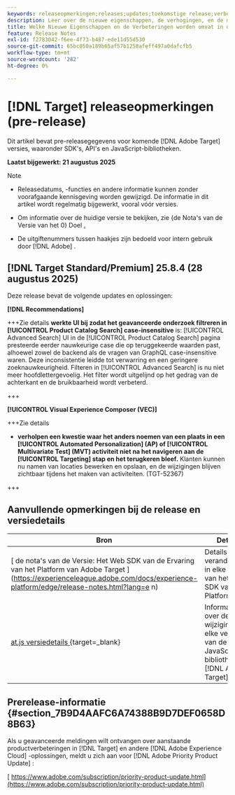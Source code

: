 ```yaml
---
keywords: releaseopmerkingen;releases;updates;toekomstige release;verbeteringen;nieuwe functies;oplossingen;updates;vooruitgave;vroege toegang
description: Leer over de nieuwe eigenschappen, de verhogingen, en de moeilijke situaties inbegrepen in de aanstaande versie van  [!DNL Target], met inbegrip van SDKs, APIs, en de bibliotheken van JavaScript.
title: Welke Nieuwe Eigenschappen en de Verbeteringen worden omvat in de aanstaande  [!DNL Target]  Versie?
feature: Release Notes
exl-id: f2783042-f6ee-4f73-b487-ede11d55d530
source-git-commit: 65bc050a189b65af57b1258afeff497a0dafcfb5
workflow-type: tm+mt
source-wordcount: '282'
ht-degree: 0%

---
```


# [!DNL Target] releaseopmerkingen (pre-release)

Dit artikel bevat pre-releasegegevens voor komende [!DNL Adobe Target] versies, waaronder SDK&#39;s, API&#39;s en JavaScript-bibliotheken.

**Laatst bijgewerkt: 21 augustus 2025**

>[!NOTE]
>
>* Releasedatums, -functies en andere informatie kunnen zonder voorafgaande kennisgeving worden gewijzigd. De informatie in dit artikel wordt regelmatig bijgewerkt, vooral vóór versies.
>
>* Om informatie over de huidige versie te bekijken, zie {de Nota&#39;s van de Versie van het 0} Doel [.](release-notes.md)
>
>* De uitgiftenummers tussen haakjes zijn bedoeld voor intern gebruik door [!DNL Adobe] .

## [!DNL Target Standard/Premium] 25.8.4 (28 augustus 2025)

Deze release bevat de volgende updates en oplossingen:

**[!DNL Recommendations]**

+++Zie details
**werkte UI bij zodat het geavanceerde onderzoek filtreren in [!UICONTROL Product Catalog Search] case-insensitive** is: [!UICONTROL Advanced Search] UI in de [!UICONTROL Product Catalog Search] pagina presteerde eerder nauwkeurige case die op teruggekeerde waarden past, alhoewel zowel de backend als de vragen van GraphQL case-insensitive waren. Deze inconsistentie leidde tot verwarring en een geringere zoeknauwkeurigheid. Filteren in [!UICONTROL Advanced Search] is nu niet meer hoofdlettergevoelig. Het filter wordt uitgelijnd op het gedrag van de achterkant en de bruikbaarheid wordt verbeterd.

+++

**[!UICONTROL Visual Experience Composer (VEC)]**

+++Zie details
* **verholpen een kwestie waar het anders noemen van een plaats in een [!UICONTROL Automated Personalization] (AP) of [!UICONTROL Multivariate Test] (MVT) activiteit niet na het navigeren aan de [!UICONTROL Targeting] stap en het terugkeren bleef.** Klanten kunnen nu namen van locaties bewerken en opslaan, en de wijzigingen blijven zichtbaar tijdens het maken van activiteiten. (TGT-52367)

+++

## Aanvullende opmerkingen bij de release en versiedetails

| Bron | Details |
|--- |--- |
| [ de nota&#39;s van de Versie: Het Web SDK van de Ervaring van het Platform van Adobe Target ] (https://experienceleague.adobe.com/docs/experience-platform/edge/release-notes.html?lang=e n) | Details over veranderingen in elke versie van het Web SDK van het Platform. |
| [ at.js versiedetails ](https://experienceleague.adobe.com/docs/target-dev/developer/client-side/at-js-implementation/target-atjs-versions.html){target=_blank} | Informatie over de wijzigingen in elke versie van de JavaScript-bibliotheek [!DNL Adobe Target] at.js. |

## Prerelease-informatie {#section_7B9D4AAFC6A74388B9D7DEF0658D8B63}

Als u geavanceerde meldingen wilt ontvangen over aanstaande productverbeteringen in [!DNL Target] en andere [!DNL Adobe Experience Cloud] -oplossingen, meldt u zich aan voor [!DNL Adobe Priority Product Update] :

[ https://www.adobe.com/subscription/priority-product-update.html](https://www.adobe.com/subscription/priority-product-update.html)
